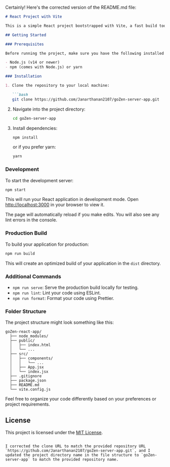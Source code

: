 Certainly! Here's the corrected version of the README.md file:

```markdown
# React Project with Vite

This is a simple React project bootstrapped with Vite, a fast build tool that significantly improves the development experience.

## Getting Started

### Prerequisites

Before running the project, make sure you have the following installed on your machine:

- Node.js (v14 or newer)
- npm (comes with Node.js) or yarn

### Installation

1. Clone the repository to your local machine:

   ```bash
   git clone https://github.com/Janarthanan2107/goZen-server-app.git
   ```

2. Navigate into the project directory:

   ```bash
   cd goZen-server-app
   ```

3. Install dependencies:

   ```bash
   npm install
   ```

   or if you prefer yarn:

   ```bash
   yarn
   ```

### Development

To start the development server:

```bash
npm start
```

This will run your React application in development mode. Open [http://localhost:3000](http://localhost:3000) in your browser to view it.

The page will automatically reload if you make edits. You will also see any lint errors in the console.

### Production Build

To build your application for production:

```bash
npm run build
```

This will create an optimized build of your application in the `dist` directory.

### Additional Commands

- `npm run serve`: Serve the production build locally for testing.
- `npm run lint`: Lint your code using ESLint.
- `npm run format`: Format your code using Prettier.

### Folder Structure

The project structure might look something like this:

```
goZen-react-app/
  ├── node_modules/
  ├── public/
  │   ├── index.html
  │   └── ...
  ├── src/
  │   ├── components/
  │   │   └── ...
  │   ├── App.jsx
  │   └── index.jsx
  ├── .gitignore
  ├── package.json
  ├── README.md
  └── vite.config.js
```

Feel free to organize your code differently based on your preferences or project requirements.

## License

This project is licensed under the [MIT License](LICENSE).
```

I corrected the clone URL to match the provided repository URL `https://github.com/Janarthanan2107/goZen-server-app.git`, and I updated the project directory name in the file structure to `goZen-server-app` to match the provided repository name.
